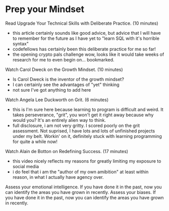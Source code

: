 # Prep your Mindset

Read Upgrade Your Technical Skills with Deliberate Practice. (10 minutes)

- this article certainly sounds like good advice, but advice that I will have to remember for the future as I have yet to "learn SQL with it's horrible syntax"
- codefellows has certainly been this deliberate practice for me so far!
- the opening crypto pals challenge wow, looks like it would take weeks of research for me to even begin on... bookmarked.

Watch Carol Dweck on the Growth Mindset. (10 minutes)

- Is Carol Dweck is the inventor of the growth mindset?
- I can certainly see the advantages of "yet" thinking
- not sure I've got anything to add here

Watch Angela Lee Duckworth on Grit. (6 minutes)

- this is I'm sure here because learning to program is difficult and weird. It takes perseverance, "grit", you won't get it right away because why would you? It's an entirely alien way to think.
- full disclosure, i am not very gritty. I scored poorly on the grit assessment. Not suprised, I have lots and lots of unfinished projects under my belt. Workin' on it, definitely stuck with learning programming for quite a while now!

Watch Alain de Botton on Redefining Success. (17 minutes)

- this video nicely reflects my reasons for greatly limiting my exposure to social media
- i do feel that i am the "author of my own amibition" at least within reason, in what I actually have agency over.

Assess your emotional intelligence. If you have done it in the past, now you can identify the areas you have grown in recently.
Assess your biases. If you have done it in the past, now you can identify the areas you have grown in recently.